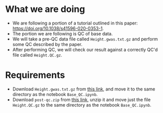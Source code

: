# What we are doing
- We are following a portion of a tutorial outlined in this paper: https://doi.org/10.1038/s41596-020-0353-1.
- The portion we are following is QC of base data.
- We will take a pre-QC data file called `Height.gwas.txt.gz` and perform some QC described by the paper.
- After performing QC, we will check our result against a correctly QC'd file called `Height.QC.gz`.

# Requirements
- Download `Height.gwas.txt.gz` from [this link](https://drive.google.com/file/d/1RWjk49QNZj9zvJHc9X_wyZ51fdy6xQjv/view?usp=sharing), and move it to the same directory as the notebook `Base_QC.ipynb`.
- Download `post-qc.zip` from [this link](https://drive.google.com/file/d/1x_G0Gxk9jFMY-PMqwtg6-vdEyUPp5p5u/view), unzip it and move just the file `Height.QC.gz` to the same directory as the notebook `Base_QC.ipynb`.
